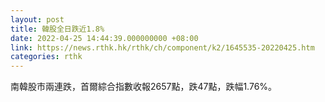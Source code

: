 ```yaml
---
layout: post
title: 韓股全日跌近1.8%
date: 2022-04-25 14:44:39.000000000 +08:00
link: https://news.rthk.hk/rthk/ch/component/k2/1645535-20220425.htm
categories: rthk
---
```


南韓股市兩連跌，首爾綜合指數收報2657點，跌47點，跌幅1.76%。
